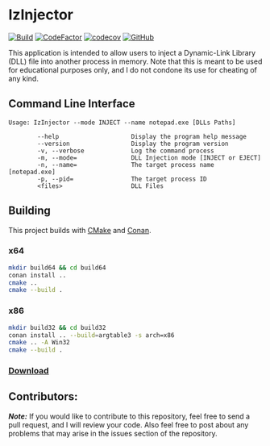 # IzInjector
[![Build](https://img.shields.io/github/checks-status/Iswenzz/IzInjector/master?logo=github)](https://github.com/Iswenzz/IzInjector/actions)
[![CodeFactor](https://img.shields.io/codefactor/grade/github/Iswenzz/IzInjector?label=codefactor&logo=codefactor)](https://www.codefactor.io/repository/github/iswenzz/izinjector)
[![codecov](https://img.shields.io/codecov/c/github/Iswenzz/IzInjector?label=codecov&logo=codecov)](https://codecov.io/gh/Iswenzz/IzInjector)
[![GitHub](https://img.shields.io/github/license/Iswenzz/IzInjector?color=blue&logo=gitbook&logoColor=white)](https://github.com/Iswenzz/IzInjector/blob/master/LICENSE)

This application is intended to allow users to inject a Dynamic-Link Library (DLL) file into another process in memory. Note that this is meant to be used for educational purposes only, and I do not condone its use for cheating of any kind.

## Command Line Interface
```
Usage: IzInjector --mode INJECT --name notepad.exe [DLLs Paths]

        --help                    Display the program help message
        --version                 Display the program version
        -v, --verbose             Log the command process
        -m, --mode=               DLL Injection mode [INJECT or EJECT]
        -n, --name=               The target process name [notepad.exe]
        -p, --pid=                The target process ID
        <files>                   DLL Files
```

## Building
This project builds with [CMake](https://cmake.org/) and [Conan](https://conan.io/).

### x64
```sh
mkdir build64 && cd build64
conan install ..
cmake ..
cmake --build .
```

### x86
```sh
mkdir build32 && cd build32
conan install .. --build=argtable3 -s arch=x86
cmake .. -A Win32
cmake --build .
```
    
### [Download](https://github.com/Iswenzz/IzInjector/releases)

## Contributors:
***Note:*** If you would like to contribute to this repository, feel free to send a pull request, and I will review your code.
Also feel free to post about any problems that may arise in the issues section of the repository.
